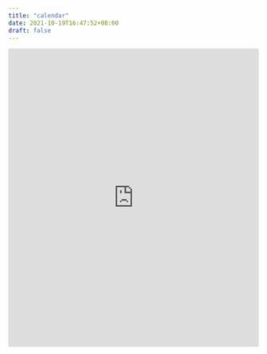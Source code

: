```yaml
---
title: "calendar"
date: 2021-10-19T16:47:52+08:00
draft: false 
---
```


<iframe src="https://calendar.google.com/calendar/embed?src=1002a10282fe8303f9cd070d096b22707f9a1197473ca79f545fabfda00f799f%40group.calendar.google.com&ctz=Asia%2FShanghai" style="border: 0" width="100%" height="600" frameborder="0" scrolling="yes"></iframe>
